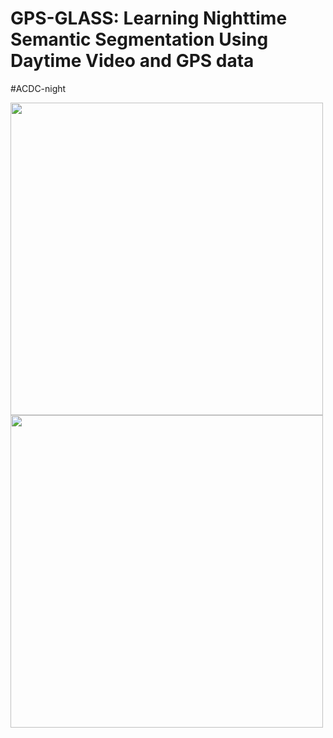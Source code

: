 # GPS-GLASS: Learning Nighttime Semantic Segmentation Using Daytime Video and GPS data
#ACDC-night

<img src="https://github.com/jimmy9704/GPS-GLASS/blob/main/video/ACDC-night.gif" width="500"/> <img src="https://github.com/jimmy9704/GPS-GLASS/blob/main/video/Dark_Zurich-val.gif" width="500"/>
